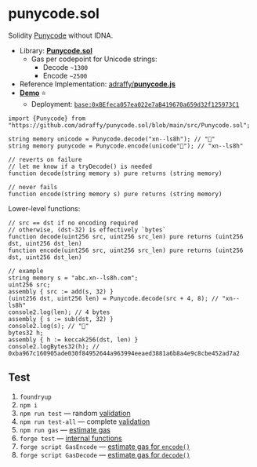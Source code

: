 # punycode.sol

Solidity [Punycode](https://datatracker.ietf.org/doc/html/rfc3492) without IDNA.

* Library: [**Punycode.sol**](./src/Punycode.sol)
	* Gas per codepoint for Unicode strings:
		* Decode `~1300`
		* Encode `~2500`
* Reference Implementation: [adraffy/**punycode.js**](https://github.com/adraffy/punycode.js/)
* [**Demo**](https://adraffy.github.io/punycode.sol/test/demo.html) ⭐
	*  Deployment: [`base:0xBEfeca057ea022e7aB419670a659d32f125973C1`](https://basescan.org/address/0xBEfeca057ea022e7aB419670a659d32f125973C1#code)

```solidity
import {Punycode} from "https://github.com/adraffy/punycode.sol/blob/main/src/Punycode.sol";

string memory unicode = Punycode.decode("xn--ls8h"); // "💩"
string memory punycode = Punycode.encode(unicode"💩"); // "xn--ls8h"

// reverts on failure
// let me know if a tryDecode() is needed
function decode(string memory s) pure returns (string memory) 

// never fails
function encode(string memory s) pure returns (string memory)
```

Lower-level functions:
```solidity
// src == dst if no encoding required
// otherwise, (dst-32) is effectively `bytes`
function decode(uint256 src, uint256 src_len) pure returns (uint256 dst, uint256 dst_len)
function encode(uint256 src, uint256 src_len) pure returns (uint256 dst, uint256 dst_len)

// example
string memory s = "abc.xn--ls8h.com";
uint256 src;
assembly { src := add(s, 32) }
(uint256 dst, uint256 len) = Punycode.decode(src + 4, 8); // "xn--ls8h"
console2.log(len); // 4 bytes
assembly { s := sub(dst, 32) }
console2.log(s); // "💩"
bytes32 h;
assembly { h := keccak256(dst, len) }
console2.logBytes32(h); // 0xba967c160905ade030f84952644a963994eeaed3881a6b8a4e9c8cbe452ad7a2
```

## Test

1. `foundryup`
1. `npm i`
1. `npm run test` — random [validation](./test/test.js)
1. `npm run test-all` — complete [validation](./test/test.js)
1. `npm run gas` — [estimate gas](./test/gas.js)
1. `forge test` — [internal functions](./test/Internal.t.sol)
1. `forge script GasEncode` — [estimate gas for `encode()`](./script/GasEncode.s.sol)
1. `forge script GasDecode` — [estimate gas for `decode()`](./script/GasDecode.s.sol)
